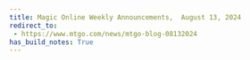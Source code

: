 ```yaml
---
title: Magic Online Weekly Announcements,  August 13, 2024
redirect_to:
 - https://www.mtgo.com/news/mtgo-blog-08132024
has_build_notes: True
---
```

